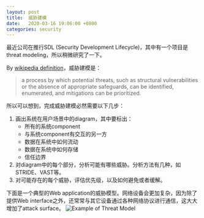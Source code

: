```yaml
---
layout: post
title:  威胁建模
date:   2020-03-16 19:06:00 +0800
categories: security
---
```


最近公司在推行SDL (Security Development Lifecycle)，其中有一个项目是threat modeling，所以稍微研究了一下。

By [wikipedia definition](https://en.wikipedia.org/wiki/Threat_model)，威胁建模是：
> a process by which potential threats, such as structural vulnerabilities or the absence of appropriate safeguards, can be identified, enumerated, and mitigations can be prioritized.

所以可以想到，完成威胁建模必然需要以下几步：
1. 画出系统在用户场景中的diagram，其中要标出：
   * 所有的系统component
   * 与系统component有交互的另一方
   * 数据在系统中如何流动
   * 数据在系统中如何存储
   * 信任边界
2. 对diagram中的每个部分，分析可能有哪些威胁。分析方法有几种，如STRIDE、VAST等。
3. 对可能存在的每个威胁，评估优先级，以及如何避免或者缓解。

下面是一个典型的Web application的威胁模型。网络设备会更加复杂，因为除了提供Web interface之外，还常常与其它设备通过各种网络协议进行通信，这大大增加了attack surface。
![Example of Threat Model](/blog/assets/img/threat_model_example.png)
